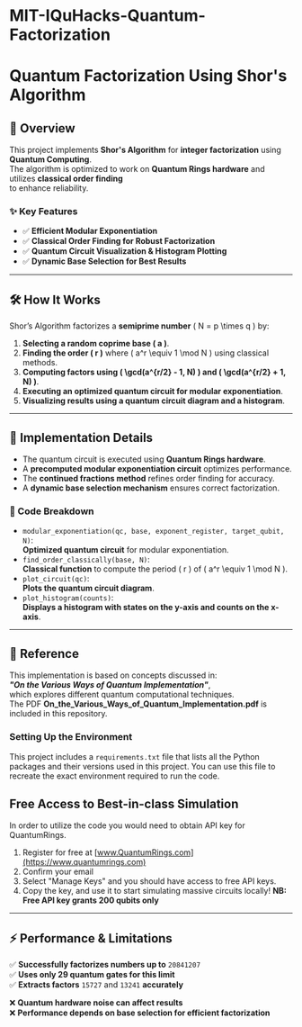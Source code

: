 # MIT-IQuHacks-Quantum-Factorization

# **Quantum Factorization Using Shor's Algorithm**

## **🔹 Overview**
This project implements **Shor's Algorithm** for **integer factorization** using **Quantum Computing**.  
The algorithm is optimized to work on **Quantum Rings hardware** and utilizes **classical order finding**  
to enhance reliability.

### **✨ Key Features**
- ✅ **Efficient Modular Exponentiation**  
- ✅ **Classical Order Finding for Robust Factorization**  
- ✅ **Quantum Circuit Visualization & Histogram Plotting**  
- ✅ **Dynamic Base Selection for Best Results**  

---

## **🛠️ How It Works**
Shor’s Algorithm factorizes a **semiprime number** \( N = p \times q \) by:
1. **Selecting a random coprime base \( a \)**.
2. **Finding the order \( r \)** where \( a^r \equiv 1 \mod N \) using classical methods.
3. **Computing factors using \( \gcd(a^{r/2} - 1, N) \) and \( \gcd(a^{r/2} + 1, N) \)**.
4. **Executing an optimized quantum circuit for modular exponentiation**.
5. **Visualizing results using a quantum circuit diagram and a histogram**.

---

## **📂 Implementation Details**
- The quantum circuit is executed using **Quantum Rings hardware**.
- A **precomputed modular exponentiation circuit** optimizes performance.
- The **continued fractions method** refines order finding for accuracy.
- A **dynamic base selection mechanism** ensures correct factorization.

### **📌 Code Breakdown**
- `modular_exponentiation(qc, base, exponent_register, target_qubit, N)`:  
  **Optimized quantum circuit** for modular exponentiation.  
- `find_order_classically(base, N)`:  
  **Classical function** to compute the period \( r \) of \( a^r \equiv 1 \mod N \).  
- `plot_circuit(qc)`:  
  **Plots the quantum circuit diagram**.  
- `plot_histogram(counts)`:  
  **Displays a histogram with states on the y-axis and counts on the x-axis**.  

---

## **📖 Reference**
This implementation is based on concepts discussed in:  
**_"On the Various Ways of Quantum Implementation"_**,  
which explores different quantum computational techniques.  
The PDF **On_the_Various_Ways_of_Quantum_Implementation.pdf** is included in this repository.

### Setting Up the Environment

This project includes a `requirements.txt` file that lists all the Python packages and their versions used in this project. You can use this file to recreate the exact environment required to run the code.

## Free Access to Best-in-class Simulation

In order to utilize the code you would need to obtain API key for QuantumRings.

1. Register for free at [www.QuantumRings.com](https://www.quantumrings.com)
2. Confirm your email
3. Select "Manage Keys" and you should have access to free API keys.
4. Copy the key, and use it to start simulating massive circuits locally! **NB: Free API key grants 200 qubits only**

---

## **⚡ Performance & Limitations**
✅ **Successfully factorizes numbers up to** `20841207`  
✅ **Uses only 29 quantum gates for this limit**  
✅ **Extracts factors** `15727` and `13241` **accurately**  

❌ **Quantum hardware noise can affect results**  
❌ **Performance depends on base selection for efficient factorization**  
